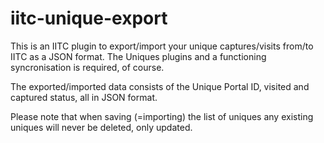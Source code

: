 # iitc-unique-export

This is an IITC plugin to export/import your unique captures/visits from/to IITC as a JSON format.
The Uniques plugins and a functioning syncronisation is required, of course.

The exported/imported data consists of the Unique Portal ID, visited and captured status, all in JSON format.

Please note that when saving (=importing) the list of uniques any existing uniques will never be deleted, only updated.
